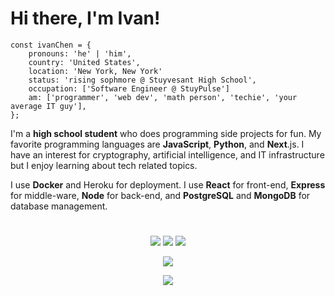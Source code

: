 # Hi there, I'm Ivan!
<!-- ![Typing SVG](https://readme-typing-svg.herokuapp.com?font=Roboto&color=FFFFFF&size=30&vCenter=true&width=700&lines=Hi+there%2C+I'm+Ivan+Chen.;%E4%BD%A0%E5%A5%BD%EF%BC%8C%E6%88%91%E5%8F%AB+Ivan+Chen%E3%80%82;Hola%2C+soy+Ivan+Chen.;%E3%81%AF%E3%81%98%E3%82%81%E3%81%BE%E3%81%97%E3%81%A6%E3%80%82%E7%A7%81%E3%81%AE%E5%90%8D%E5%89%8D%E3%81%AF+Ivan+Chen+%E3%81%A7%E3%81%99%E3%80%82;Bonjour%2C+je+suis+Ivan+Chen.;%EC%95%88%EB%85%95%ED%95%98%EC%84%B8%EC%9A%94%2C+Ivan+Chen+%EC%9E%85%EB%8B%88%EB%8B%A4%E3%80%82) -->

```
const ivanChen = {
    pronouns: 'he' | 'him',
    country: 'United States',
    location: 'New York, New York'
    status: 'rising sophmore @ Stuyvesant High School',
    occupation: ['Software Engineer @ StuyPulse']
    am: ['programmer', 'web dev', 'math person', 'techie', 'your average IT guy'],
};
```

I'm a **high school student** who does programming side projects for fun. My favorite programming languages are **JavaScript**, **Python**, and **Next**.js. I have an interest for cryptography, artificial intelligence, and IT infrastructure but I enjoy learning about tech related topics. 

I use **Docker** and Heroku for deployment. I use **React** for front-end, **Express** for middle-ware, **Node** for back-end, and **PostgreSQL** and **MongoDB** for database management. 

<h1></h1>
<p align="center">
    <a href="https://anivanchen.github.io"><img src="https://img.shields.io/badge/My Website-red?style=for-the-badge"></a>
    <a href="https://stuy.enschool.org"><img src="https://img.shields.io/badge/Stuyvesant High School-blue?style=for-the-badge"></a>
    <a href="https://github.com/StuyPulse"><img src="https://img.shields.io/badge/StuyPulse-white?style=for-the-badge"></a>
</p>
<p align="center">
    <img src="https://github-readme-stats.vercel.app/api?username=anivanchen&count_private=true&show_icons=true&theme=dark">
</p>
<p align="center">
    <img src="https://github-readme-stats.vercel.app/api/top-langs/?username=anivanchen&layout=compact&hide=Dockerfile&theme=dark">
</p>
